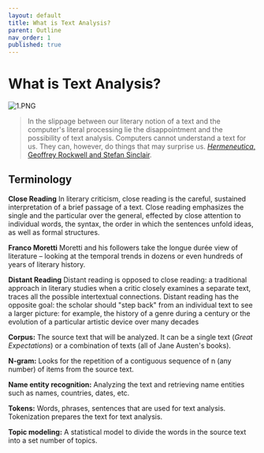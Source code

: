 ```yaml
---
layout: default
title: What is Text Analysis?
parent: Outline
nav_order: 1
published: true
---
```

# What is Text Analysis?

![1.PNG]({{site.baseurl}}/content/1.PNG)

> In the slippage between our literary notion of a text and the computer's literal processing lie the disappointment and the possibility of text analysis.  Computers cannot understand a text for us.  They can, however, do things that may surprise us.  [_Hermeneutica_, Geoffrey Rockwell and Stefan Sinclair](http://hermeneuti.ca/).  

## Terminology


**Close Reading** In literary criticism, close reading is the careful, sustained interpretation of a brief passage of a text.  Close reading emphasizes the single and the particular over the general, effected by close attention to individual words, the syntax, the order in which the sentences unfold ideas, as well as formal structures.

**Franco Moretti** Moretti and his followers take the longue durée view of literature – looking at the temporal trends in dozens or even hundreds of years of literary history.

**Distant Reading** Distant reading is opposed to close reading: a traditional approach in literary studies when a critic closely examines a separate text, traces all the possible intertextual connections. Distant reading has the opposite goal: the scholar should "step back" from an individual text to see a larger picture: for example, the history of a genre during a century or the evolution of a particular artistic device over many decades


**Corpus:** The source text that will be analyzed. It can be a single text (_Great Expectations_) or a combination of texts (all of Jane Austen's books).

**N-gram:** Looks for the repetition of a contiguous sequence of n (any number) of items from the source text.

**Name entity recognition:** Analyzing the text and retrieving name entities such as names, countries, dates, etc.

**Tokens:** Words, phrases, sentences that are used for text analysis. Tokenization prepares the text for text analysis.

**Topic modeling:** A statistical model to divide the words in the source text into a set number of topics.
